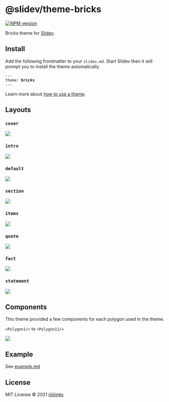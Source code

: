 # @slidev/theme-bricks

[![NPM version](https://img.shields.io/npm/v/@slidev/theme-bricks?color=3AB9D4&label=)](https://www.npmjs.com/package/@slidev/theme-bricks)

Bricks theme for [Slidev](https://github.com/slidevjs/slidev).

## Install

Add the following frontmatter to your `slides.md`. Start Slidev then it will prompt you to install the theme automatically.

<pre><code>---
theme: <b>bricks</b>
---</code></pre>

Learn more about [how to use a theme](https://sli.dev/guide/theme-addon#use-theme).

## Layouts

### `cover`

![](https://cdn.jsdelivr.net/gh/slidevjs/themes@main/screenshots/theme-bricks/01.png)

### `intro`

![](https://cdn.jsdelivr.net/gh/slidevjs/themes@main/screenshots/theme-bricks/02.png)

### `default`

![](https://cdn.jsdelivr.net/gh/slidevjs/themes@main/screenshots/theme-bricks/03.png)

### `section`

![](https://cdn.jsdelivr.net/gh/slidevjs/themes@main/screenshots/theme-bricks/04.png)

### `items`

![](https://cdn.jsdelivr.net/gh/slidevjs/themes@main/screenshots/theme-bricks/05.png)

### `quote`

![](https://cdn.jsdelivr.net/gh/slidevjs/themes@main/screenshots/theme-bricks/06.png)

### `fact`

![](https://cdn.jsdelivr.net/gh/slidevjs/themes@main/screenshots/theme-bricks/07.png)

### `statement`

![](https://cdn.jsdelivr.net/gh/slidevjs/themes@main/screenshots/theme-bricks/08.png)

## Components

This theme provided a few components for each polygon used in the theme.

`<Polygon1/>` to `<Polygon11/>`

![](https://cdn.jsdelivr.net/gh/slidevjs/themes@main/screenshots/theme-bricks/05.png)

## Example

See [example.md](./example.md)

## License

MIT License © 2021 [iiiiiiinès](https://github.com/iiiiiiines)
